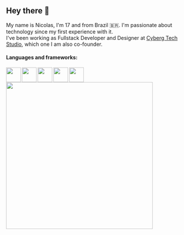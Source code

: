 ## Hey there 👋

My name is Nicolas, I'm 17 and from Brazil 🇧🇷. I'm passionate about technology since my first experience with it.<br/>
I've been working as Fullstack Developer and Designer at [Cyberg Tech Studio](https://www.cyberg.tech), which one I am also co-founder.

#### Languages and frameworks:

<img src="https://upload.wikimedia.org/wikipedia/commons/thumb/a/a7/React-icon.svg/1280px-React-icon.svg.png" width="40" align="left" /> 
<img src="https://cdn.iconscout.com/icon/free/png-256/nodejs-226032.png" width="40" align="left" /> 
<img src="https://cdn.iconscout.com/icon/free/png-512/php-2038871-1720084.png" width="40" align="left" /> 
<img src="https://cdn3.iconfinder.com/data/icons/logos-and-brands-adobe/512/267_Python-512.png" width="40" align="left" /> 
<img src="https://cdn.iconscout.com/icon/free/png-512/django-12-1175186.png" width="40" /> 
<br />


<img src="https://capinaremos.com/wp-content/uploads/sites/2/2018/05/funny-gif-Bart-Simpson-class-technology.gif" width="400" />
